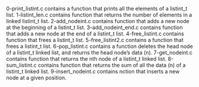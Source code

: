 0-print_listint.c contains a function that prints all the elements of a listint_t list.
1-listint_len.c contains function that returns the number of elements in a linked listint_t list.
2-add_nodeint.c contains function that adds a new node at the beginning of a listint_t list.
3-add_nodeint_end.c contains function that adds a new node at the end of a listint_t list.
4-free_listint.c contains  function that frees a listint_t list.
5-free_listint2.c contains a function that frees a listint_t list.
6-pop_listint.c contains a function deletes the head node of a listint_t linked list, and returns the head node’s data (n).
7-get_nodeint.c contains function that returns the nth node of a listint_t linked list.
8-sum_listint.c contains  function that returns the sum of all the data (n) of a listint_t linked list.
9-insert_nodeint.c contains nction that inserts a new node at a given position.

